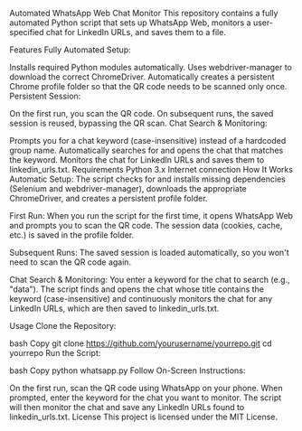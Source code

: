 Automated WhatsApp Web Chat Monitor
This repository contains a fully automated Python script that sets up WhatsApp Web, monitors a user-specified chat for LinkedIn URLs, and saves them to a file.

Features
Fully Automated Setup:

Installs required Python modules automatically.
Uses webdriver-manager to download the correct ChromeDriver.
Automatically creates a persistent Chrome profile folder so that the QR code needs to be scanned only once.
Persistent Session:

On the first run, you scan the QR code.
On subsequent runs, the saved session is reused, bypassing the QR scan.
Chat Search & Monitoring:

Prompts you for a chat keyword (case-insensitive) instead of a hardcoded group name.
Automatically searches for and opens the chat that matches the keyword.
Monitors the chat for LinkedIn URLs and saves them to linkedin_urls.txt.
Requirements
Python 3.x
Internet connection
How It Works
Automatic Setup:
The script checks for and installs missing dependencies (Selenium and webdriver-manager), downloads the appropriate ChromeDriver, and creates a persistent profile folder.

First Run:
When you run the script for the first time, it opens WhatsApp Web and prompts you to scan the QR code. The session data (cookies, cache, etc.) is saved in the profile folder.

Subsequent Runs:
The saved session is loaded automatically, so you won't need to scan the QR code again.

Chat Search & Monitoring:
You enter a keyword for the chat to search (e.g., "data"). The script finds and opens the chat whose title contains the keyword (case-insensitive) and continuously monitors the chat for any LinkedIn URLs, which are then saved to linkedin_urls.txt.

Usage
Clone the Repository:

bash
Copy
git clone https://github.com/yourusername/yourrepo.git
cd yourrepo
Run the Script:

bash
Copy
python whatsapp.py
Follow On-Screen Instructions:

On the first run, scan the QR code using WhatsApp on your phone.
When prompted, enter the keyword for the chat you want to monitor.
The script will then monitor the chat and save any LinkedIn URLs found to linkedin_urls.txt.
License
This project is licensed under the MIT License.
